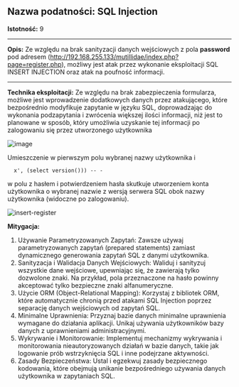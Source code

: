 ## Nazwa podatności: SQL Injection

**Istotność:** 9

---

**Opis:**
Ze względu na brak sanityzacji danych wejściowych z pola **password** pod adresem (http://192.168.255.133/mutillidae/index.php?page=register.php), możliwy jest atak przez wykonanie eksploitacji SQL INSERT INJECTION oraz atak na poufność informacji.


---

**Technika eksploitacji:**
Ze względu na brak zabezpieczenia formularza, możliwe jest wprowadzenie dodatkowych danych przez atakującego, które bezpośrednio modyfikuje zapytanie w języku SQL, doprowadzając do wykonania podzapytania i zwrócenia większej ilości informacji, niż jest to planowane w sposób, który umożliwia uzyskanie tej informacji po zalogowaniu się przez utworzonego użytkownika

![image](https://github.com/GrzechuG/PWR-CBE-BAW-mutillidae-2024/assets/56219452/573ce875-fdc1-40e5-ae9e-ff375f2a86a4)


Umieszczenie w pierwszym polu wybranej nazwy użytkownika i 
```
  x', (select version())) -- -
```
w polu z hasłem i potwierdzeniem hasła skutkuje utworzeniem konta użytkownika o wybranej nazwie z wersją serwera SQL obok nazwy użytkownika (widoczne po zalogowaniu).

![insert-register](https://github.com/GrzechuG/PWR-CBE-BAW-mutillidae-2024/assets/56219452/33892823-de06-44e2-8ff6-0513e7944a48)

**Mitygacja:**
1. Używanie Parametryzowanych Zapytań: Zawsze używaj parametryzowanych zapytań (prepared statements) zamiast dynamicznego generowania zapytań SQL z danymi użytkownika.
2. Sanityzacja i Walidacja Danych Wejściowych: Waliduj i sanityzuj wszystkie dane wejściowe, upewniając się, że zawierają tylko dozwolone znaki. Na przykład, pola przeznaczone na hasło powinny akceptować tylko bezpieczne znaki alfanumeryczne.
3. Użycie ORM (Object-Relational Mapping): Korzystaj z bibliotek ORM, które automatycznie chronią przed atakami SQL Injection poprzez separację danych wejściowych od zapytań SQL.
4. Minimalne Uprawnienia: Przyznaj bazie danych minimalne uprawnienia wymagane do działania aplikacji. Unikaj używania użytkowników bazy danych z uprawnieniami administracyjnymi.
5. Wykrywanie i Monitorowanie: Implementuj mechanizmy wykrywania i monitorowania nieautoryzowanych działań w bazie danych, takie jak logowanie prób wstrzyknięcia SQL i inne podejrzane aktywności.
6. Zasady Bezpieczeństwa: Ustal i egzekwuj zasady bezpiecznego kodowania, które obejmują unikanie bezpośredniego używania danych użytkownika w zapytaniach SQL.
